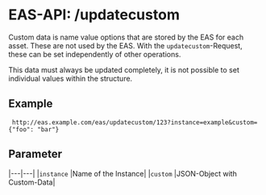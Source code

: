 #  EAS-API: /updatecustom

Custom data is name value options that are stored by the EAS for each asset. These are not used by the EAS. With the `updatecustom`-Request, these can be set independently of other operations.

This data must always be updated completely, it is not possible to set individual values within the structure.

##  Example

~~~
 http://eas.example.com/eas/updatecustom/123?instance=example&custom={"foo": "bar"}
~~~


##  Parameter


|---|---|
|`instance`          |Name of the Instance|
|`custom`            |JSON-Object with Custom-Data|


 

